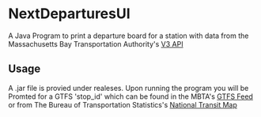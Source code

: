 # NextDeparturesUI
A Java Program to print a departure board for a station with data from the Massachusetts Bay Transportation Authority's [V3 API](https://www.mbta.com/developers/v3-api)
## Usage
A .jar file is provied under realeses. Upon running the program you will be Promted for a GTFS 'stop_id' which can be found in the MBTA's [GTFS Feed](https://www.mbta.com/developers/gtfs) or from The Bureau of Transportation Statistics's [National Transit Map](https://geodata.bts.gov/datasets/usdot::national-transit-map-stops/explore?location=42.352426%2C-71.056442%2C17.68)
